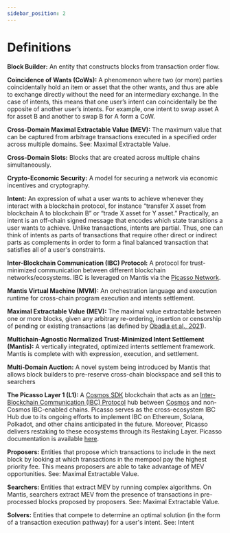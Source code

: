 ```yaml
---
sidebar_position: 2
---
```

# Definitions

**Block Builder:** An entity that constructs blocks from transaction order flow.

**Coincidence of Wants (CoWs):** A phenomenon where two (or more) parties coincidentally hold an item or asset that the other wants, and thus are able to exchange directly without the need for an intermediary exchange. In the case of intents, this means that one user’s intent can coincidentally be the opposite of another user’s intents. For example, one intent to swap asset A for asset B and another to swap B for A form a CoW.

**Cross-Domain Maximal Extractable Value (MEV):** The maximum value that can be captured from arbitrage transactions executed in a specified order across multiple domains. See: Maximal Extractable Value.

**Cross-Domain Slots:** Blocks that are created across multiple chains simultaneously.

**Crypto-Economic Security:** A model for securing a network via economic incentives and cryptography.

**Intent:** An expression of what a user wants to achieve whenever they interact with a blockchain protocol, for instance “transfer X asset from blockchain A to blockchain B” or “trade X asset for Y asset.” Practically, an intent is an off-chain signed message that encodes which state transitions a user wants to achieve. Unlike transactions, intents are partial. Thus, one can think of intents as parts of transactions that require other direct or indirect parts as complements in order to form a final balanced transaction that satisfies all of a user's constraints.

**Inter-Blockchain Communication (IBC) Protocol:** A protocol for trust-minimized communication between different blockchain networks/ecosystems. IBC is leveraged on Mantis via the [Picasso Network](https://www.picasso.network/).

**Mantis Virtual Machine (MVM):** An orchestration language and execution runtime for cross-chain program execution and intents settlement. 

**Maximal Extractable Value (MEV):** The maximal value extractable between one or more blocks, given any arbitrary re-ordering, insertion or censorship of pending or existing transactions (as defined by [Obadia et al., 2021](https://arxiv.org/pdf/2112.01472.pdf)).

**Multichain-Agnostic Normalized Trust-Minimized Intent Settlement (Mantis):** A vertically integrated, optimized intents settlement framework. Mantis is complete with with expression, execution, and settlement.

**Multi-Domain Auction:** A novel system being introduced by Mantis that allows block builders to pre-reserve cross-chain blockspace and sell this to searchers

**The Picasso Layer 1 (L1):** A [Cosmos SDK](https://v1.cosmos.network/sdk) blockchain that acts as an [Inter-Blockchain Communication (IBC) Protocol](https://www.ibcprotocol.dev/) hub between [Cosmos](https://cosmos.network/) and non-Cosmos IBC-enabled chains. Picasso serves as the cross-ecosystem IBC Hub due to its ongoing efforts to implement IBC on Ethereum, Solana, Polkadot, and other chains anticipated in the future. Moreover, Picasso delivers restaking to these ecosystems through its Restaking Layer. Picasso documentation is available [here](https://docs.picasso.network/).

**Proposers:** Entities that propose which transactions to include in the next block by looking at which transactions in the mempool pay the highest priority fee. This means proposers are able to take advantage of MEV opportunities. See: Maximal Extractable Value.

**Searchers:** Entities that extract MEV by running complex algorithms. On Mantis, searchers extract MEV from the presence of transactions in pre-processed blocks proposed by proposers. See: Maximal Extractable Value.

**Solvers:** Entities that compete to determine an optimal solution (in the form of a transaction execution pathway) for a user's intent. See: Intent

